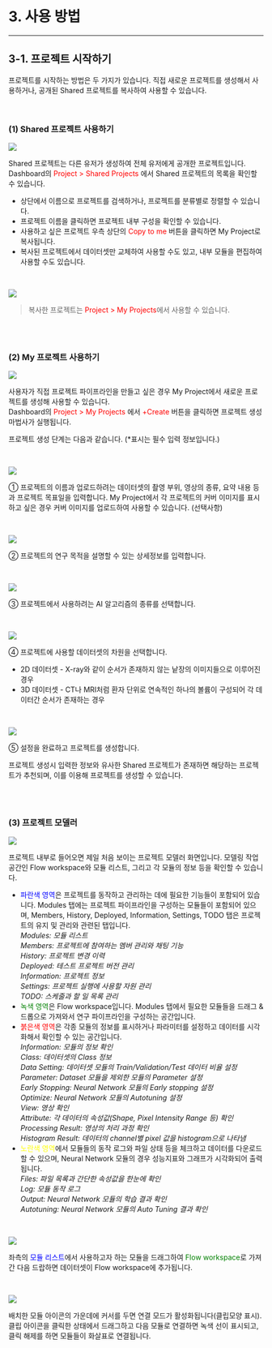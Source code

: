 # 3. 사용 방법

***

## 3-1. 프로젝트 시작하기

프로젝트를 시작하는 방법은 두 가지가 있습니다.
직접 새로운 프로젝트를 생성해서 사용하거나, 공개된 Shared 프로젝트를 복사하여 사용할 수 있습니다.  

<br>

### (1) Shared 프로젝트 사용하기

![](img/3-1/manual_3-1_1.png)

Shared 프로젝트는 다른 유저가 생성하여 전체 유저에게 공개한 프로젝트입니다.  
Dashboard의 <span style="color:red">Project > Shared Projects</span> 에서 Shared 프로젝트의 목록을 확인할 수 있습니다.

* 상단에서 이름으로 프로젝트를 검색하거나, 프로젝트를 분류별로 정렬할 수 있습니다.
* 프로젝트 이름을 클릭하면 프로젝트 내부 구성을 확인할 수 있습니다.
* 사용하고 싶은 프로젝트 우측 상단의 <span style="color:red">Copy to me</span> 버튼을 클릭하면 My Project로 복사됩니다.
* 복사된 프로젝트에서 데이터셋만 교체하여 사용할 수도 있고, 내부 모듈을 편집하여 사용할 수도 있습니다.

<br>

![](img/3-1/manual_3-1_1_1.png)
> 복사한 프로젝트는 <span style="color:red">Project > My Projects</span>에서 사용할 수 있습니다.


<br><br>


### (2) My 프로젝트 사용하기

![](img/3-1/manual_3-1_2.png)

사용자가 직접 프로젝트 파이프라인을 만들고 싶은 경우 My Project에서 새로운 프로젝트를 생성해 사용할 수 있습니다.  
Dashboard의 <span style="color:red">Project > My Projects</span> 에서 <span style="color:red">+Create</span> 버튼을 클릭하면 프로젝트 생성 마법사가 실행됩니다.

프로젝트 생성 단계는 다음과 같습니다. (*표시는 필수 입력 정보입니다.)

<br>

![](img/3-1/manual_3-1_2_1.png)

① 프로젝트의 이름과 업로드하려는 데이터셋의 촬영 부위, 영상의 종류, 요약 내용 등과 프로젝트 목표일을 입력합니다. My Project에서 각 프로젝트의 커버 이미지를 표시하고 싶은 경우 커버 이미지를 업로드하여 사용할 수 있습니다. (선택사항)

<br>

![](img/3-1/manual_3-1_2_2.png)

② 프로젝트의 연구 목적을 설명할 수 있는 상세정보를 입력합니다.

<br>

![](img/3-1/manual_3-1_2_3.png)

③ 프로젝트에서 사용하려는 AI 알고리즘의 종류를 선택합니다.

<br>

![](img/3-1/manual_3-1_2_4.png)

④ 프로젝트에 사용할 데이터셋의 차원을 선택합니다.  

* 2D 데이터셋 - X-ray와 같이 순서가 존재하지 않는 낱장의 이미지들으로 이루어진 경우  
* 3D 데이터셋 - CT나 MRI처럼 환자 단위로 연속적인 하나의 볼륨이 구성되어 각 데이터간 순서가 존재하는 경우

<br>

![](img/3-1/manual_3-1_2_5.png)

⑤ 설정을 완료하고 프로젝트를 생성합니다.

프로젝트 생성시 입력한 정보와 유사한 Shared 프로젝트가 존재하면 해당하는 프로젝트가 추천되며, 이를 이용해 프로젝트를 생성할 수 있습니다.


<br><br>


### (3) 프로젝트 모델러

![](img/3-1/manual_3-1_3.png)

프로젝트 내부로 들어오면 제일 처음 보이는 프로젝트 모델러 화면입니다.
모델링 작업 공간인 Flow workspace와 모듈 리스트, 그리고 각 모듈의 정보 등을 확인할 수 있습니다.

* <span style="color:blue">파란색 영역</span>은 프로젝트를 동작하고 관리하는 데에 필요한 기능들이 포함되어 있습니다. Modules 탭에는 프로젝트 파이프라인을 구성하는 모듈들이 포함되어 있으며, Members, History, Deployed, Information, Settings, TODO 탭은 프로젝트의 유지 및 관리와 관련된 탭입니다.  
  *Modules: 모듈 리스트*  
  *Members: 프로젝트에 참여하는 멤버 관리와 채팅 기능*  
  *History: 프로젝트 변경 이력*  
  *Deployed: 테스트 프로젝트 버전 관리*  
  *Information: 프로젝트 정보*  
  *Settings: 프로젝트 실행에 사용할 자원 관리*  
  *TODO: 스케줄과 할 일 목록 관리*
* <span style="color:green">녹색 영역</span>은 Flow workspace입니다. Modules 탭에서 필요한 모듈들을 드래그 & 드롭으로 가져와서 연구 파이프라인을 구성하는 공간입니다.
* <span style="color:red">붉은색 영역</span>은 각종 모듈의 정보를 표시하거나 파라미터를 설정하고 데이터를 시각화해서 확인할 수 있는 공간입니다.  
  *Information: 모듈의 정보 확인*  
  *Class: 데이터셋의 Class 정보*  
  *Data Setting: 데이터셋 모듈의 Train/Validation/Test 데이터 비율 설정*  
  *Parameter: Dataset 모듈을 제외한 모듈의 Parameter 설정*  
  *Early Stopping: Neural Network 모듈의 Early stopping 설정*  
  *Optimize: Neural Network 모듈의 Autotuning 설정*  
  *View: 영상 확인*  
  *Attribute: 각 데이터의 속성값(Shape, Pixel Intensity Range 등) 확인*  
  *Processing Result: 영상의 처리 과정 확인*  
  *Histogram Result: 데이터의 channel별 pixel 값을 histogram으로 나타냄*
* <span style="color:yellow">노란색 영역</span>에서 모듈들의 동작 로그와 파일 상태 등을 체크하고 데이터를 다운로드할 수 있으며, Neural Network 모듈의 경우 성능지표와 그래프가 시각화되어 출력됩니다.  
  *Files: 파일 목록과 간단한 속성값을 한눈에 확인*  
  *Log: 모듈 동작 로그*  
  *Output: Neural Network 모듈의 학습 결과 확인*  
  *Autotuning: Neural Network 모듈의 Auto Tuning 결과 확인*

<br>

![](img/3-1/manual_3-1_4.png)

좌측의 <span style="color:blue">모듈 리스트</span>에서 사용하고자 하는 모듈을 드래그하여 <span style="color:green">Flow workspace</span>로 가져간 다음 드랍하면 데이터셋이 Flow workspace에 추가됩니다.

<br>

![](img/3-1/manual_3-1_5.png)

배치한 모듈 아이콘의 가운데에 커서를 두면 연결 모드가 활성화됩니다(클립모양 표시).  
클립 아이콘을 클릭한 상태에서 드래그하고 다음 모듈로 연결하면 녹색 선이 표시되고, 클릭 해제를 하면 모듈들이 화살표로 연결됩니다.
